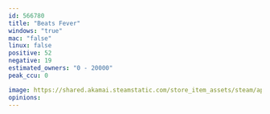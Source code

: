 ```yaml
---
id: 566780
title: "Beats Fever"
windows: "true"
mac: "false"
linux: false
positive: 52
negative: 19
estimated_owners: "0 - 20000"
peak_ccu: 0

image: https://shared.akamai.steamstatic.com/store_item_assets/steam/apps/566780/header.jpg?t=1728046644
opinions:
---
```

